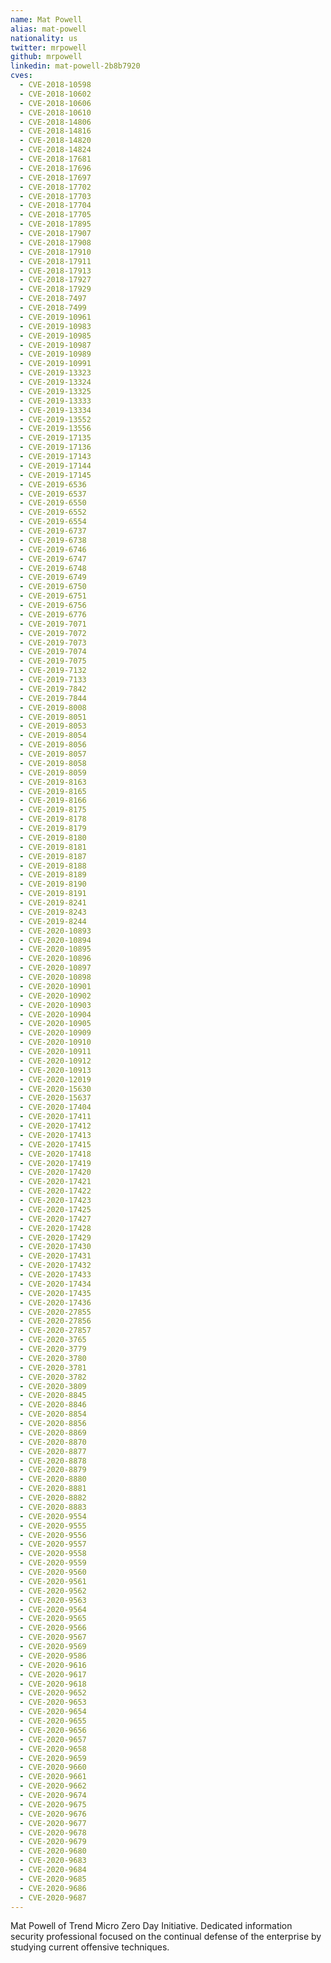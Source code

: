 ```yaml
---
name: Mat Powell
alias: mat-powell
nationality: us
twitter: mrpowell
github: mrpowell
linkedin: mat-powell-2b8b7920
cves:
  - CVE-2018-10598
  - CVE-2018-10602
  - CVE-2018-10606
  - CVE-2018-10610
  - CVE-2018-14806
  - CVE-2018-14816
  - CVE-2018-14820
  - CVE-2018-14824
  - CVE-2018-17681
  - CVE-2018-17696
  - CVE-2018-17697
  - CVE-2018-17702
  - CVE-2018-17703
  - CVE-2018-17704
  - CVE-2018-17705
  - CVE-2018-17895
  - CVE-2018-17907
  - CVE-2018-17908
  - CVE-2018-17910
  - CVE-2018-17911
  - CVE-2018-17913
  - CVE-2018-17927
  - CVE-2018-17929
  - CVE-2018-7497
  - CVE-2018-7499
  - CVE-2019-10961
  - CVE-2019-10983
  - CVE-2019-10985
  - CVE-2019-10987
  - CVE-2019-10989
  - CVE-2019-10991
  - CVE-2019-13323
  - CVE-2019-13324
  - CVE-2019-13325
  - CVE-2019-13333
  - CVE-2019-13334
  - CVE-2019-13552
  - CVE-2019-13556
  - CVE-2019-17135
  - CVE-2019-17136
  - CVE-2019-17143
  - CVE-2019-17144
  - CVE-2019-17145
  - CVE-2019-6536
  - CVE-2019-6537
  - CVE-2019-6550
  - CVE-2019-6552
  - CVE-2019-6554
  - CVE-2019-6737
  - CVE-2019-6738
  - CVE-2019-6746
  - CVE-2019-6747
  - CVE-2019-6748
  - CVE-2019-6749
  - CVE-2019-6750
  - CVE-2019-6751
  - CVE-2019-6756
  - CVE-2019-6776
  - CVE-2019-7071
  - CVE-2019-7072
  - CVE-2019-7073
  - CVE-2019-7074
  - CVE-2019-7075
  - CVE-2019-7132
  - CVE-2019-7133
  - CVE-2019-7842
  - CVE-2019-7844
  - CVE-2019-8008
  - CVE-2019-8051
  - CVE-2019-8053
  - CVE-2019-8054
  - CVE-2019-8056
  - CVE-2019-8057
  - CVE-2019-8058
  - CVE-2019-8059
  - CVE-2019-8163
  - CVE-2019-8165
  - CVE-2019-8166
  - CVE-2019-8175
  - CVE-2019-8178
  - CVE-2019-8179
  - CVE-2019-8180
  - CVE-2019-8181
  - CVE-2019-8187
  - CVE-2019-8188
  - CVE-2019-8189
  - CVE-2019-8190
  - CVE-2019-8191
  - CVE-2019-8241
  - CVE-2019-8243
  - CVE-2019-8244
  - CVE-2020-10893
  - CVE-2020-10894
  - CVE-2020-10895
  - CVE-2020-10896
  - CVE-2020-10897
  - CVE-2020-10898
  - CVE-2020-10901
  - CVE-2020-10902
  - CVE-2020-10903
  - CVE-2020-10904
  - CVE-2020-10905
  - CVE-2020-10909
  - CVE-2020-10910
  - CVE-2020-10911
  - CVE-2020-10912
  - CVE-2020-10913
  - CVE-2020-12019
  - CVE-2020-15630
  - CVE-2020-15637
  - CVE-2020-17404
  - CVE-2020-17411
  - CVE-2020-17412
  - CVE-2020-17413
  - CVE-2020-17415
  - CVE-2020-17418
  - CVE-2020-17419
  - CVE-2020-17420
  - CVE-2020-17421
  - CVE-2020-17422
  - CVE-2020-17423
  - CVE-2020-17425
  - CVE-2020-17427
  - CVE-2020-17428
  - CVE-2020-17429
  - CVE-2020-17430
  - CVE-2020-17431
  - CVE-2020-17432
  - CVE-2020-17433
  - CVE-2020-17434
  - CVE-2020-17435
  - CVE-2020-17436
  - CVE-2020-27855
  - CVE-2020-27856
  - CVE-2020-27857
  - CVE-2020-3765
  - CVE-2020-3779
  - CVE-2020-3780
  - CVE-2020-3781
  - CVE-2020-3782
  - CVE-2020-3809
  - CVE-2020-8845
  - CVE-2020-8846
  - CVE-2020-8854
  - CVE-2020-8856
  - CVE-2020-8869
  - CVE-2020-8870
  - CVE-2020-8877
  - CVE-2020-8878
  - CVE-2020-8879
  - CVE-2020-8880
  - CVE-2020-8881
  - CVE-2020-8882
  - CVE-2020-8883
  - CVE-2020-9554
  - CVE-2020-9555
  - CVE-2020-9556
  - CVE-2020-9557
  - CVE-2020-9558
  - CVE-2020-9559
  - CVE-2020-9560
  - CVE-2020-9561
  - CVE-2020-9562
  - CVE-2020-9563
  - CVE-2020-9564
  - CVE-2020-9565
  - CVE-2020-9566
  - CVE-2020-9567
  - CVE-2020-9569
  - CVE-2020-9586
  - CVE-2020-9616
  - CVE-2020-9617
  - CVE-2020-9618
  - CVE-2020-9652
  - CVE-2020-9653
  - CVE-2020-9654
  - CVE-2020-9655
  - CVE-2020-9656
  - CVE-2020-9657
  - CVE-2020-9658
  - CVE-2020-9659
  - CVE-2020-9660
  - CVE-2020-9661
  - CVE-2020-9662
  - CVE-2020-9674
  - CVE-2020-9675
  - CVE-2020-9676
  - CVE-2020-9677
  - CVE-2020-9678
  - CVE-2020-9679
  - CVE-2020-9680
  - CVE-2020-9683
  - CVE-2020-9684
  - CVE-2020-9685
  - CVE-2020-9686
  - CVE-2020-9687
---
```

Mat Powell of Trend Micro Zero Day Initiative. Dedicated information security professional focused on the continual defense of the enterprise by studying current offensive techniques.
